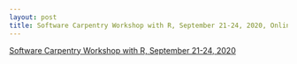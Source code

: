 ```yaml
---
layout: post
title: Software Carpentry Workshop with R, September 21-24, 2020, Online
---
```

[Software Carpentry Workshop with R, September 21-24, 2020](https://escience-academy.github.io/2020-09-21-SWC-Gapminder/)
